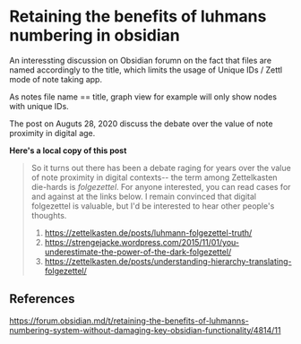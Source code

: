 # Retaining the benefits of luhmans numbering in obsidian 

An interessting discussion on Obsidian forumn on the fact that files are
named accordingly to the title, which limits the usage of Unique IDs
/ Zettl mode of note taking app. 

As notes file name == title, graph view for example will only
show nodes with unique IDs.

The post on  Auguts 28, 2020 discuss the debate over the value of note
proximity in digital age.

**Here's a local copy of this post**

> So it turns out there has been a debate raging for years over the value of note proximity in digital contexts-- the term among Zettelkasten die-hards is *folgezettel*. For anyone interested, you can read cases for and against at the links below. I remain convinced that digital folgezettel is valuable, but I'd be interested to hear other people's thoughts.
> 
> 1. https://zettelkasten.de/posts/luhmann-folgezettel-truth/
> 2. https://strengejacke.wordpress.com/2015/11/01/you-underestimate-the-power-of-the-dark-folgezettel/
> 3. https://zettelkasten.de/posts/understanding-hierarchy-translating-folgezettel/


## References

<https://forum.obsidian.md/t/retaining-the-benefits-of-luhmanns-numbering-system-without-damaging-key-obsidian-functionality/4814/11>
